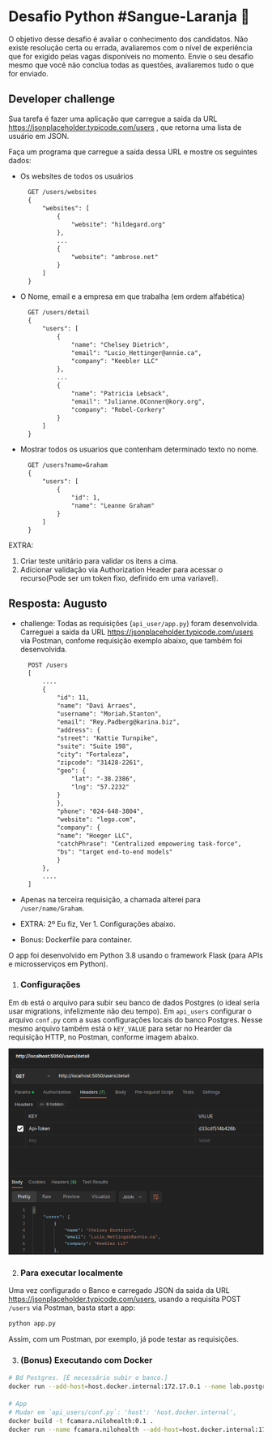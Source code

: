 
# Desafio Python #Sangue-Laranja 🍊

O objetivo desse desafio é avaliar o conhecimento dos candidatos.  Não existe resolução certa ou errada, avaliaremos com o nível de experiência que for exigido pelas vagas disponíveis no momento. Envie o seu desafio mesmo que você não conclua todas as questões, avaliaremos tudo o que for enviado.


## Developer challenge


Sua tarefa é fazer uma aplicação que carregue a saida da URL https://jsonplaceholder.typicode.com/users , que retorna uma lista de usuário em JSON.

Faça um programa que carregue a saída dessa URL e mostre os seguintes dados:
    
- Os websites de todos os usuários

        GET /users/websites
        {
            "websites": [
                {
                    "website": "hildegard.org"
                },
                ...
                {
                    "website": "ambrose.net"
                }
            ]
        }


- O Nome, email e a empresa em que trabalha (em ordem alfabética)

        GET /users/detail
        {
            "users": [
                {
                    "name": "Chelsey Dietrich",
                    "email": "Lucio_Hettinger@annie.ca",
                    "company": "Keebler LLC"
                },
                ...
                {
                    "name": "Patricia Lebsack",
                    "email": "Julianne.OConner@kory.org",
                    "company": "Robel-Corkery"
                }
            ]
        }


- Mostrar todos os usuarios que contenham determinado texto no nome.

        GET /users?name=Graham
        {
            "users": [
                {
                    "id": 1,
                    "name": "Leanne Graham"
                }
            ]
        }
    

EXTRA: 
1. Criar teste unitário para validar os itens a cima.
2. Adicionar validação via Authorization Header para acessar o recurso(Pode ser um token fixo, definido em uma variavel).


## Resposta: Augusto

- challenge: Todas as requisições (`api_user/app.py`) foram desenvolvida. Carreguei a saida da URL https://jsonplaceholder.typicode.com/users via Postman, confome requisição exemplo abaixo, que também foi desenvolvida. 

        POST /users
        [
            ....
            {
                "id": 11,
                "name": "Davi Arraes",
                "username": "Moriah.Stanton",
                "email": "Rey.Padberg@karina.biz",
                "address": {
                "street": "Kattie Turnpike",
                "suite": "Suite 198",
                "city": "Fortaleza",
                "zipcode": "31428-2261",
                "geo": {
                    "lat": "-38.2386",
                    "lng": "57.2232"
                }
                },
                "phone": "024-648-3804",
                "website": "lego.com",
                "company": {
                "name": "Hoeger LLC",
                "catchPhrase": "Centralized empowering task-force",
                "bs": "target end-to-end models"
                }
            },
            ....
        ]

- Apenas na terceira requisição, a chamada alterei para `/user/name/Graham`.
- EXTRA: 2º Eu fiz, Ver 1. Configurações abaixo.
- Bonus: Dockerfile para container.

O app foi desenvolvido em Python 3.8 usando o framework Flask (para APIs e microsserviços em Python).

1. ### Configurações
Em `db` está o arquivo para subir seu banco de dados Postgres (o ideal seria usar migrations, infelizmente não deu tempo).
Em `api_users` configurar o arquivo `conf.py` com a suas configurações locais do banco Postgres. 
Nesse mesmo arquivo também está o `kEY_VALUE` para setar no Hearder da requisição HTTP, no Postman, conforme imagem abaixo.

![image](extra2.png)

2. ### Para executar localmente
Uma vez configurado o Banco e carregado JSON da saida da URL https://jsonplaceholder.typicode.com/users, usando a requisita POST `/users` via Postman, basta start a app:

```bash
python app.py
```
Assim, com um Postman, por exemplo, já pode testar as requisições.


3. ### (Bonus) Executando com Docker
```bash
# Bd Postgres. [É necessário subir o banco.]
docker run --add-host=host.docker.internal:172.17.0.1 --name lab.postgres -e PGDATA=postgres -e POSTGRES_PASSWORD=sua_senha -p 5432:5432 -i -d postgres:13.8-alpine
 
# App
# Mudar em `api_users/conf.py`: 'host': 'host.docker.internal',
docker build -t fcamara.nilohealth:0.1 .
docker run --name fcamara.nilohealth --add-host=host.docker.internal:172.17.0.1 -p 5050:5050 -d fcamara.nilohealth:0.1
```